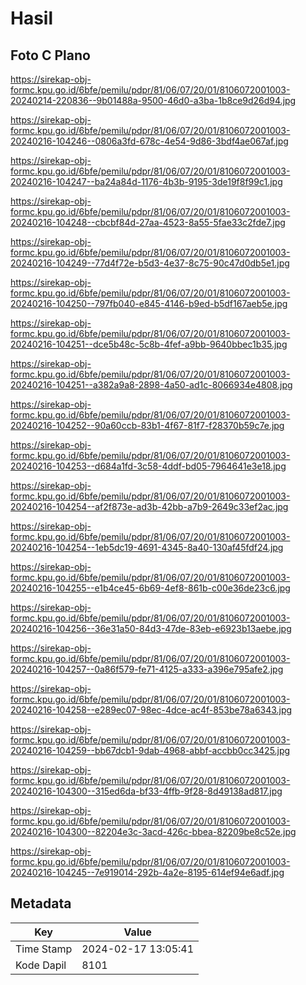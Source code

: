 # Hasil

## Foto C Plano

https://sirekap-obj-formc.kpu.go.id/6bfe/pemilu/pdpr/81/06/07/20/01/8106072001003-20240214-220836--9b01488a-9500-46d0-a3ba-1b8ce9d26d94.jpg

https://sirekap-obj-formc.kpu.go.id/6bfe/pemilu/pdpr/81/06/07/20/01/8106072001003-20240216-104246--0806a3fd-678c-4e54-9d86-3bdf4ae067af.jpg

https://sirekap-obj-formc.kpu.go.id/6bfe/pemilu/pdpr/81/06/07/20/01/8106072001003-20240216-104247--ba24a84d-1176-4b3b-9195-3de19f8f99c1.jpg

https://sirekap-obj-formc.kpu.go.id/6bfe/pemilu/pdpr/81/06/07/20/01/8106072001003-20240216-104248--cbcbf84d-27aa-4523-8a55-5fae33c2fde7.jpg

https://sirekap-obj-formc.kpu.go.id/6bfe/pemilu/pdpr/81/06/07/20/01/8106072001003-20240216-104249--77d4f72e-b5d3-4e37-8c75-90c47d0db5e1.jpg

https://sirekap-obj-formc.kpu.go.id/6bfe/pemilu/pdpr/81/06/07/20/01/8106072001003-20240216-104250--797fb040-e845-4146-b9ed-b5df167aeb5e.jpg

https://sirekap-obj-formc.kpu.go.id/6bfe/pemilu/pdpr/81/06/07/20/01/8106072001003-20240216-104251--dce5b48c-5c8b-4fef-a9bb-9640bbec1b35.jpg

https://sirekap-obj-formc.kpu.go.id/6bfe/pemilu/pdpr/81/06/07/20/01/8106072001003-20240216-104251--a382a9a8-2898-4a50-ad1c-8066934e4808.jpg

https://sirekap-obj-formc.kpu.go.id/6bfe/pemilu/pdpr/81/06/07/20/01/8106072001003-20240216-104252--90a60ccb-83b1-4f67-81f7-f28370b59c7e.jpg

https://sirekap-obj-formc.kpu.go.id/6bfe/pemilu/pdpr/81/06/07/20/01/8106072001003-20240216-104253--d684a1fd-3c58-4ddf-bd05-7964641e3e18.jpg

https://sirekap-obj-formc.kpu.go.id/6bfe/pemilu/pdpr/81/06/07/20/01/8106072001003-20240216-104254--af2f873e-ad3b-42bb-a7b9-2649c33ef2ac.jpg

https://sirekap-obj-formc.kpu.go.id/6bfe/pemilu/pdpr/81/06/07/20/01/8106072001003-20240216-104254--1eb5dc19-4691-4345-8a40-130af45fdf24.jpg

https://sirekap-obj-formc.kpu.go.id/6bfe/pemilu/pdpr/81/06/07/20/01/8106072001003-20240216-104255--e1b4ce45-6b69-4ef8-861b-c00e36de23c6.jpg

https://sirekap-obj-formc.kpu.go.id/6bfe/pemilu/pdpr/81/06/07/20/01/8106072001003-20240216-104256--36e31a50-84d3-47de-83eb-e6923b13aebe.jpg

https://sirekap-obj-formc.kpu.go.id/6bfe/pemilu/pdpr/81/06/07/20/01/8106072001003-20240216-104257--0a86f579-fe71-4125-a333-a396e795afe2.jpg

https://sirekap-obj-formc.kpu.go.id/6bfe/pemilu/pdpr/81/06/07/20/01/8106072001003-20240216-104258--e289ec07-98ec-4dce-ac4f-853be78a6343.jpg

https://sirekap-obj-formc.kpu.go.id/6bfe/pemilu/pdpr/81/06/07/20/01/8106072001003-20240216-104259--bb67dcb1-9dab-4968-abbf-accbb0cc3425.jpg

https://sirekap-obj-formc.kpu.go.id/6bfe/pemilu/pdpr/81/06/07/20/01/8106072001003-20240216-104300--315ed6da-bf33-4ffb-9f28-8d49138ad817.jpg

https://sirekap-obj-formc.kpu.go.id/6bfe/pemilu/pdpr/81/06/07/20/01/8106072001003-20240216-104300--82204e3c-3acd-426c-bbea-82209be8c52e.jpg

https://sirekap-obj-formc.kpu.go.id/6bfe/pemilu/pdpr/81/06/07/20/01/8106072001003-20240216-104245--7e919014-292b-4a2e-8195-614ef94e6adf.jpg


## Metadata

| Key        | Value               |
| ---------- | ------------------- |
| Time Stamp | 2024-02-17 13:05:41 |
| Kode Dapil | 8101                |



